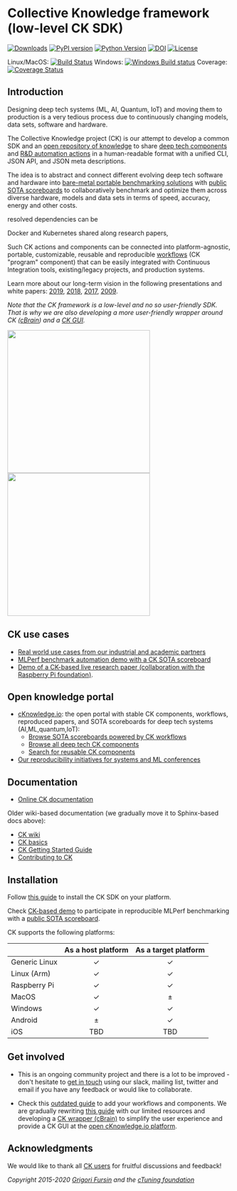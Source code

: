 # Collective Knowledge framework (low-level CK SDK)

[![Downloads](https://pepy.tech/badge/ck)](https://pepy.tech/project/ck)
[![PyPI version](https://badge.fury.io/py/ck.svg)](https://badge.fury.io/py/ck)
[![Python Version](https://img.shields.io/badge/python-2.7%20|%203.4+-blue.svg)](https://pypi.org/project/ck)
[![DOI](https://zenodo.org/badge/DOI/10.5281/zenodo.2556147.svg)](https://doi.org/10.5281/zenodo.2556147)
[![License](https://img.shields.io/badge/License-BSD%203--Clause-blue.svg)](https://opensource.org/licenses/BSD-3-Clause)

Linux/MacOS: [![Build Status](https://travis-ci.org/ctuning/ck.svg?branch=master)](https://travis-ci.org/ctuning/ck)
Windows: [![Windows Build status](https://ci.appveyor.com/api/projects/status/iw2k4eajy54xrvqc?svg=true)](https://ci.appveyor.com/project/gfursin/ck)
Coverage: [![Coverage Status](https://coveralls.io/repos/github/ctuning/ck/badge.svg)](https://coveralls.io/github/ctuning/ck)



## Introduction

Designing deep tech systems (ML, AI, Quantum, IoT) and moving them to production
is a very tedious process due to continuously changing models, data sets, software and hardware.

The Collective Knowledge project (CK) is our attempt to develop a common SDK
and an [open repository of knowledge]( https://cKnowledge.io ) 
to share [deep tech components]( https://cKnowledge.io/browse ) 
and [R&D automation actions]( https://cKnowledge.io/actions ) 
in a human-readable format 
with a unified CLI, JSON API, and JSON meta descriptions.

The idea is to abstract and connect different evolving deep tech software and hardware
into [bare-metal portable benchmarking solutions]( https://cKnowledge.io/solutions )
with [public SOTA scoreboards](https://cKnowledge.io/results )
to collaboratively benchmark and optimize them across diverse hardware,
models and data sets in terms of speed, accuracy, energy and other costs.

resolved dependencies can be 

Docker and Kubernetes
shared along research papers,



Such CK actions and components can be connected into platform-agnostic, 
portable, customizable, reusable and reproducible [workflows](https://cKnowledge.io/programs) 
(CK "program" component) that can be easily integrated with Continuous Integration tools, 
existing/legacy projects, and production systems.

Learn more about our long-term vision in the following presentations and white papers: 
[2019]( https://doi.org/10.5281/zenodo.2556147 ),
[2018]( https://cknowledge.io/c/report/rpi3-crowd-tuning-2017-interactive ),
[2017]( https://www.slideshare.net/GrigoriFursin/enabling-open-and-reproducible-computer-systems-research-the-good-the-bad-and-the-ugly ),
[2009]( https://hal.inria.fr/inria-00436029v2 ).


*Note that the CK framework is a low-level and no so user-friendly SDK. That is why we are also developing a more user-friendly wrapper around CK ([cBrain](https://github.com/cknowledge/cbrain)) and a [CK GUI](https://cKnowledge.io/demo).*


[<img src="https://img.youtube.com/vi/DIkZxraTmGM/0.jpg" width="320">](https://www.youtube.com/watch?v=DIkZxraTmGM)
[<img src="https://img.youtube.com/vi/VpedDdia5yY/0.jpg" width="320">](https://www.youtube.com/watch?v=VpedDdia5yY)



## CK use cases

* [Real world use cases from our industrial and academic partners](https://cKnowledge.org/partners.html)
* [MLPerf benchmark automation demo with a CK SOTA scoreboard](https://cKnowledge.io/demo)
* [Demo of a CK-based live research paper (collaboration with the Raspberry Pi foundation)](https://cKnowledge.io/report/rpi3-crowd-tuning-2017-interactive).




## Open knowledge portal

* [cKnowledge.io](https://cKnowledge.io): the open portal with stable CK components, workflows, reproduced papers, and SOTA scoreboards for deep tech systems (AI,ML,quantum,IoT):
  * [Browse SOTA scoreboards powered by CK workflows](https://cKnowledge.io/reproduced-results)
  * [Browse all deep tech CK components](https://cKnowledge.io/browse)
  * [Search for reusable CK components](https://cKnowledge.io)
* [Our reproducibility initiatives for systems and ML conferences](https://cTuning.org/ae)




## Documentation

* [Online CK documentation](https://cKnowledge.io/docs) 

Older wiki-based documentation (we gradually move it to Sphinx-based docs above):

* [CK wiki](https://github.com/ctuning/ck/wiki)
* [CK basics](https://michel.steuwer.info/About-CK)
* [CK Getting Started Guide](https://github.com/ctuning/ck/wiki/First-steps)
* [Contributing to CK](https://github.com/ctuning/ck/wiki/Adding-new-workflows)



## Installation

Follow [this guide](https://cKnowledge.io/docs/getting-started/ck-installation.html) 
to install the CK SDK on your platform.

Check [CK-based demo](https://cKnowledge.io/demo) to participate in reproducible MLPerf benchmarking
with a [public SOTA scoreboard](https://cknowledge.io/c/result/sota-mlperf-object-detection-v0.5-crowd-benchmarking).

CK supports the following platforms:

|               | As a host platform | As a target platform |
|---------------|:------------------:|:--------------------:|
| Generic Linux | ✓ | ✓ |
| Linux (Arm)   | ✓ | ✓ |
| Raspberry Pi  | ✓ | ✓ |
| MacOS         | ✓ | ± |
| Windows       | ✓ | ✓ |
| Android       | ± | ✓ |
| iOS           | TBD | TBD |




## Get involved

* This is an ongoing community project and there is a lot to be improved - 
  don't hesitate to [get in touch](https://cKnowledge.org/contacts.html)
  using our slack, mailing list, twitter and email
  if you have any feedback or would like to collaborate.

* Check this [outdated guide](https://github.com/ctuning/ck/wiki) to add your workflows and components. 
  We are gradually rewriting [this guide](https://cKnowledge.io/docs) with our limited resources
  and developing a [CK wrapper (cBrain)](https://github.com/cknowledge/cbrain) to simplify
  the user experience and provide a CK GUI at the [open cKnowledge.io platform](https://cKnowledge.io).



## Acknowledgments

We would like to thank all [CK users](https://cKnowledge.org/partners.html) 
for fruitful discussions and feedback!


*Copyright 2015-2020 [Grigori Fursin](https://cKnowledge.io/@gfursin) and the [cTuning foundation](https://cTuning.org)*

